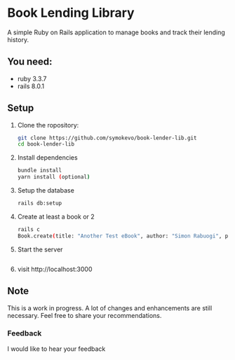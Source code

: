 # Book Lending Library

A simple Ruby on Rails application to manage books and track their lending history.

## You need:
- ruby 3.3.7
- rails 8.0.1

## Setup 
1. Clone the ropository: 
   ```bash
   git clone https://github.com/symokevo/book-lender-lib.git
   cd book-lender-lib
2. Install dependencies
   ```bash
   bundle install 
   yarn install (optional)
3. Setup the database
   ```bash
   rails db:setup
4. Create at least a book or 2
   ```bash
   rails c
   Book.create(title: "Another Test eBook", author: "Simon Rabuogi", published_year: 2025, status: "available")
5. Start the server
   ```rails s
6. visit http://localhost:3000

## Note
This is a work in progress. A lot of changes and enhancements are still necessary. Feel free to share your recommendations.

### Feedback
I would like to hear your feedback
